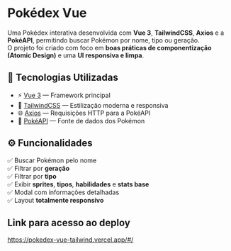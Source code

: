 # Pokédex Vue

Uma Pokédex interativa desenvolvida com **Vue 3**, **TailwindCSS**, **Axios** e a **PokéAPI**, permitindo buscar Pokémon por nome, tipo ou geração.  
O projeto foi criado com foco em **boas práticas de componentização (Atomic Design)** e uma **UI responsiva e limpa**.

## 🚀 Tecnologias Utilizadas

- ⚡ [Vue 3](https://vuejs.org/) — Framework principal  
- 🎨 [TailwindCSS](https://tailwindcss.com/) — Estilização moderna e responsiva  
- 🌐 [Axios](https://axios-http.com/) — Requisições HTTP para a PokéAPI  
- 🧩 [PokéAPI](https://pokeapi.co/) — Fonte de dados dos Pokémon  

## ⚙️ Funcionalidades

✅ Buscar Pokémon pelo nome  
✅ Filtrar por **geração**  
✅ Filtrar por **tipo**  
✅ Exibir **sprites**, **tipos**, **habilidades** e **stats base**  
✅ Modal com informações detalhadas  
✅ Layout **totalmente responsivo**

## Link para acesso ao deploy

https://pokedex-vue-tailwind.vercel.app/#/

